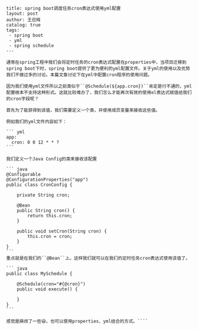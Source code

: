 ````---
title: spring boot调度任务cron表达式使用yml配置
layout: post
author: 王召辉
catalog: true
tags: 
 - spring boot
 - yml
 - spring schedule
---

通常在spring工程中我们会将定时任务的cron表达式配置在properties中，当项目迁移到spring boot下时，spring boot提供了更为便利的yml配置文件。关于yml的使用以及优势我们不做过多的讨论。本篇文章讨论下在yml中配置cron程序的使用问题。

因为我们使用yml文件所以之前类似于``@Schedule(${app.cron})``肯定是行不通的，yml配置根本不支持这种形式。这就比较难办了，我们怎么才能再次有效的使用el表达式赋值给我们的cron字段呢？

首先为了能获得到该值，我们需要定义一个类，并使用成员变量来接收这些值。

例如我们的yml文件内容如下：

``` yml
app:
  cron: 0 0 12 * * ?
```

我们定义一个Java Config的类来接收该配置

``` java
@Configurable
@ConfigurationProperties("app")
public class CronConfig {

    private String cron;

    @Bean
    public String cron() {
        return this.cron;
    }

    public void setCron(String cron) {
        this.cron = cron;
    }
}
```
重点就是在我们的``@Bean``上。这样我们就可以在我们的定时任务cron表达式使用该值了。

``` java
public class MySchedule {

    @Schedule(cron="#{@cron}")
    public void execute() {

    }
}
```

感觉是麻烦了一些😆，也可以使用properties、yml结合的方式。````